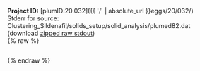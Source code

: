 **Project ID:** [plumID:20.032]({{ '/' | absolute_url }}eggs/20/032/)  
Stderr for source:  Clustering_Sildenafil/solids_setup/solid_analysis/plumed82.dat   
(download [zipped raw stdout](plumed82.dat.plumed_master.stdout.txt.zip))  
{% raw %}
<pre>
</pre>
{% endraw %}
